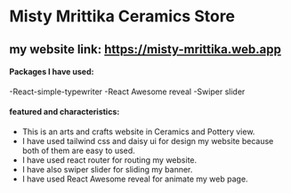 # Misty Mrittika Ceramics Store

## my website link: https://misty-mrittika.web.app

#### Packages I have used:
-React-simple-typewriter
-React Awesome reveal
-Swiper slider


#### featured and characteristics:
- This is an arts and crafts website in Ceramics and Pottery view.
- I have used tailwind css and daisy ui for design my website because both of them are easy to used.
- I have used react router for routing my website.
- I have also swiper slider for sliding my banner.
- I have used React Awesome reveal for animate my web page.
